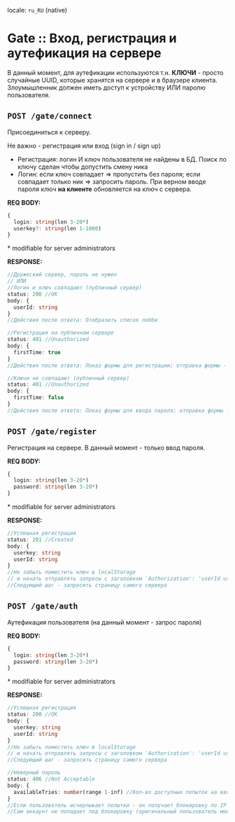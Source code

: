 locale: `ru_RU` (native)

# Gate :: Вход, регистрация и аутефикация на сервере

В данный момент, для аутефикации используются т.н. **КЛЮЧИ** - просто случайные UUID, которые хранятся на сервере и в браузере клиента. Злоумышленник должен иметь доступ к устройству ИЛИ паролю пользователя.

## `POST /gate/connect`

Присоединиться к серверу.

Не важно - регистрация или вход (sign in / sign up)

- Регистрация: логин И ключ пользователя не найдены в БД. Поиск по ключу сделан чтобы допустить смену ника
- Логин: если ключ совпадает => пропустить без пароля; если совпадает только ник => запросить пароль. При верном вводе пароля ключ **на клиенте** обновляется на ключ с сервера.

**REQ BODY:**

```ts
{
  login: string(len 3-20*)
  userkey?: string(len 1-1000)
}
```

\* modifiable for server administrators

**RESPONSE:**

```ts
//Дружеский сервер, пароль не нужен
// ИЛИ
//Логин и ключ совпадают (публичный сервер)
status: 200 //OK
body: {
  userId: string
}
//Действия после ответа: Отобразить список лобби
```

```ts
//Регистрация на публичном сервере
status: 401 //Unauthorized
body: {
  firstTime: true
}
//Действия после ответа: Показ формы для регистрации; отправка формы - POST /gate/register
```

```ts
//Ключи не совпадают (публичный сервер)
status: 401 //Unauthorized
body: {
  firstTime: false
}
//Действия после ответа: Показ формы для ввода пароля; отправка формы - POST /gate/auth
```

## `POST /gate/register`

Регистрация на сервере. В данный момент - только ввод пароля.

**REQ BODY:**

```ts
{
  login: string(len 3-20*)
  password: string(len 3-20*)
}
```

\* modifiable for server administrators

**RESPONSE:**

```ts
//Успешная регистрация
status: 201 //Created
body: {
  userkey: string
  userId: string
}
//Не забыть поместить ключ в localStorage
// и начать отправлять запросы с заголовком 'Authorization': 'userId userkey'
//Следующий шаг - запросить страницу самого сервера
```

## `POST /gate/auth`

Аутефикация пользователя (на данный момент - запрос пароля)

**REQ BODY:**

```ts
{
  login: string(len 3-20*)
  password: string(len 3-20*)
}
```

\* modifiable for server administrators

**RESPONSE:**

```ts
//Успешная регистрация
status: 200 //OK
body: {
  userkey: string
  userId: string
}
//Не забыть поместить ключ в localStorage
// и начать отправлять запросы с заголовком 'Authorization': 'userId userkey'
//Следующий шаг - запросить страницу самого сервера
```

```ts
//Неверный пароль
status: 406 //Not Acceptable
body: {
  availableTries: number(range 1-inf) //Кол-во доступных попыток на ввод пароля
}
//Если пользователь исчерпывает попытки - он получает блокировку по IP на сервере.
//Сам аккаунт не попадает под блокировку (оригинальный пользователь может в него зайти без проблем)
```
